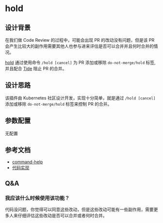 # hold

## 设计背景

在我们做 Code Review 的过程中，可能会出现 PR 的改动没有问题，但是该 PR 会产生比较大的副作用需要其他人也参与进来评估是否可以合并并且何时合并的情况。

[hold](https://github.com/kubernetes/test-infra/tree/master/prow/plugins/hold) 通过使用命令 `/hold [cancel]` 为 PR 添加或移除 `do-not-merge/hold` 标签,并且配合 [Tide](components/tide.md) 阻止 PR 的合并。

## 设计思路

该插件由 Kubernetes 社区设计开发，实现十分简单，就是通过 `/hold [cancel]` 添加或移除 `do-not-merge/hold` 标签来控制 PR 的合并。

## 参数配置

无配置

## 参考文档

- [command-help](https://prow.tidb.io/command-help#hold)
- [代码实现](https://github.com/kubernetes/test-infra/tree/master/prow/plugins/hold)

## Q&A

### 我应该什么时候使用该功能？

代码没问题，你觉得可以同意这些改动，但是这些改动可能有一些副作用，需要更多人来仔细评估这些改动是否可以合并或者何时合并。